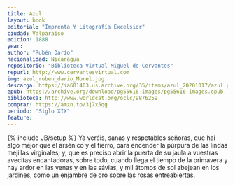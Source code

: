 ```yaml
---
title: Azul
layout: book
editorial: "Imprenta Y Litografía Excelsior"
ciudad: Valparaíso
edicion: 1888
year: 
author: "Rubén Darío"
nacionalidad: Nicaragua
repositorio: "Biblioteca Virtual Miguel de Cervantes"
repurl: http://www.cervantesvirtual.com
img: azul_ruben_dario_Morel.jpg
descarga: https://ia601403.us.archive.org/35/items/azul_20201017/azul.pdf
epub: https://archive.org/download/pg55616-images/pg55616-images.epub
biblioteca: http://www.worldcat.org/oclc/9876259
comprar: https://amzn.to/3j7x5qg
periodo: "Siglo XIX"
feature: 
---
```

{% include JB/setup %}
Ya veréis, sanas y respetables señoras, que hai algo mejor que el arsénico y el fierro, para encender la púrpura de las lindas mejillas virginales; y, que es preciso abrir la puerta de su jaula a vuestras avecitas encantadoras, sobre todo, cuando llega el tiempo de la primavera y hay ardor en las venas y en las sávias, y mil átomos de sol abejean en los jardines, como un enjambre de oro sobre las rosas entreabiertas.
